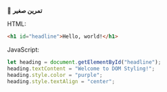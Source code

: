 🧪 **تمرين صغير**

HTML:
```html
<h1 id="headline">Hello, world!</h1>
```

JavaScript:
```javascript
let heading = document.getElementById("headline");
heading.textContent = "Welcome to DOM Styling!";
heading.style.color = "purple";
heading.style.textAlign = "center";
```
